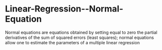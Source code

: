 # Linear-Regression--Normal-Equation
Normal equations are equations obtained by setting equal to zero the partial derivatives of the sum of squared errors (least squares); normal equations allow one to estimate the parameters of a multiple linear regression
